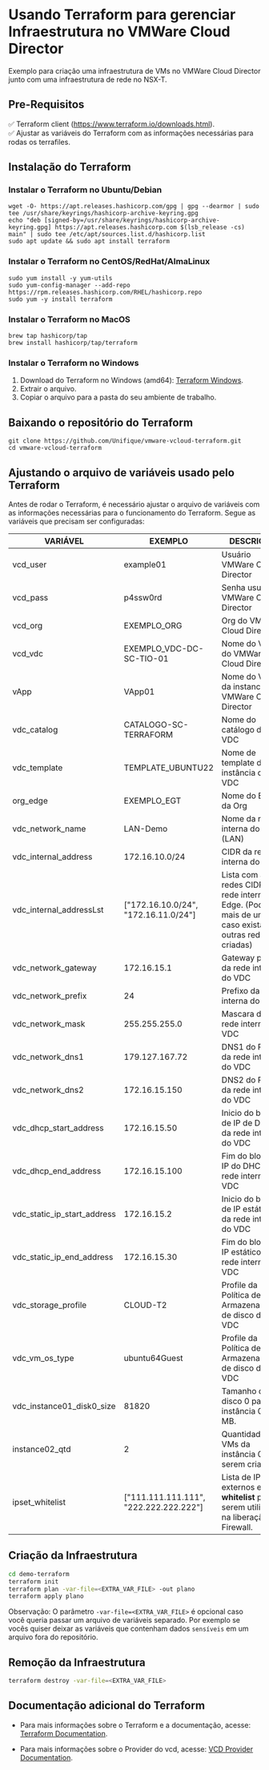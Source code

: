 # Usando Terraform para gerenciar Infraestrutura no VMWare Cloud Director

Exemplo para criação uma infraestrutura de VMs no VMWare Cloud Director junto com uma infraestrutura de rede no NSX-T.

## Pre-Requisitos

:white_check_mark: Terraform client (https://www.terraform.io/downloads.html).  
:white_check_mark: Ajustar as variáveis do Terraform com as informações necessárias para rodas os terrafiles.

## Instalação do Terraform

### Instalar o Terraform no Ubuntu/Debian

```
wget -O- https://apt.releases.hashicorp.com/gpg | gpg --dearmor | sudo tee /usr/share/keyrings/hashicorp-archive-keyring.gpg
echo "deb [signed-by=/usr/share/keyrings/hashicorp-archive-keyring.gpg] https://apt.releases.hashicorp.com $(lsb_release -cs) main" | sudo tee /etc/apt/sources.list.d/hashicorp.list
sudo apt update && sudo apt install terraform
```

### Instalar o Terraform no CentOS/RedHat/AlmaLinux
```
sudo yum install -y yum-utils
sudo yum-config-manager --add-repo https://rpm.releases.hashicorp.com/RHEL/hashicorp.repo
sudo yum -y install terraform
```

### Instalar o Terraform no MacOS
```
brew tap hashicorp/tap
brew install hashicorp/tap/terraform
```

### Instalar o Terraform no Windows

1. Download do Terraform no Windows (amd64): [Terraform Windows](https://releases.hashicorp.com/terraform/1.2.7/terraform_1.2.7_windows_amd64.zip).
2. Extrair o arquivo.
3. Copiar o arquivo para a pasta do seu ambiente de trabalho.

## Baixando o repositório do Terraform

```
git clone https://github.com/Unifique/vmware-vcloud-terraform.git
cd vmware-vcloud-terraform
```

## Ajustando o arquivo de variáveis usado pelo Terraform

Antes de rodar o Terraform, é necessário ajustar o arquivo de variáveis com as informações necessárias para o funcionamento do Terraform.
Segue as variáveis que precisam ser configuradas:

|VARIÁVEL|EXEMPLO|DESCRIÇÃO|
|--|--|--|
|vcd_user|example01|Usuário VMWare Cloud Director|
|vcd_pass|p4ssw0rd|Senha usuário VMWare Cloud Director|
|vcd_org|EXEMPLO_ORG|Org do VMWare Cloud Director|
|vcd_vdc|EXEMPLO_VDC-DC-SC-TIO-01|Nome do VDC do VMWare Cloud Director|
|vApp|VApp01|Nome do VApp da instancia do VMWare Cloud Director|
|vdc_catalog|CATALOGO-SC-TERRAFORM|Nome do catálogo do VDC|
|vdc_template|TEMPLATE_UBUNTU22|Nome de template da instância do VDC|
|org_edge|EXEMPLO_EGT|Nome do Edge da Org|
|vdc_network_name|LAN-Demo|Nome da rede interna do VDC (LAN)|
|vdc_internal_address|172.16.10.0/24|CIDR da rede interna do Edge|
|vdc_internal_addressLst|["172.16.10.0/24", "172.16.11.0/24"]|Lista com as redes CIDR da rede interna do Edge. (Pode ter mais de uma caso existam outras rede criadas)|
|vdc_network_gateway|172.16.15.1|Gateway padrão da rede interna do VDC|
|vdc_network_prefix|24|Prefixo da rede interna do VDC|
|vdc_network_mask|255.255.255.0|Mascara da rede interna do VDC|
|vdc_network_dns1|179.127.167.72|DNS1 do POOL da rede interna do VDC|
|vdc_network_dns2|172.16.15.150|DNS2 do POOL da rede interna do VDC|
|vdc_dhcp_start_address|172.16.15.50|Inicio do bloco de IP de DHCP da rede interna do VDC|
|vdc_dhcp_end_address|172.16.15.100|Fim do bloco de IP do DHCP da rede interna do VDC|
|vdc_static_ip_start_address|172.16.15.2|Inicio do bloco de IP estático da rede interna do VDC|
|vdc_static_ip_end_address|172.16.15.30|Fim do bloco de IP estático da rede interna do VDC|
|vdc_storage_profile|CLOUD-T2|Profile da Política de Armazenamento de disco do VDC|
|vdc_vm_os_type|ubuntu64Guest|Profile da Política de Armazenamento de disco do VDC|
|vdc_instance01_disk0_size|81820|Tamanho do disco 0 para a instância 02 em MB.|
|instance02_qtd|2|Quantidade de VMs da instância 02 a serem criadas."|
|ipset_whitelist|["111.111.111.111", "222.222.222.222"]|Lista de IPs externos em **whitelist** para serem utilizados na liberação do Firewall.|

## Criação da Infraestrutura

```bash
cd demo-terraform
terraform init
terraform plan -var-file=<EXTRA_VAR_FILE> -out plano
terraform apply plano
```

Observação: O parâmetro `-var-file=<EXTRA_VAR_FILE>` é opcional caso você queria passar um arquivo de variáveis separado. Por exemplo se vocês quiser deixar as variáveis que contenham dados `sensíveis` em um arquivo fora do repositório.

## Remoção da Infraestrutura

```bash
terraform destroy -var-file=<EXTRA_VAR_FILE>
```

## Documentação adicional do Terraform

* Para mais informações sobre o Terraform e a documentação, acesse: [Terraform Documentation](https://www.terraform.io/docs/).

* Para mais informações sobre o Provider do vcd, acesse: [VCD Provider Documentation](https://registry.terraform.io/providers/vmware/vcd/latest).